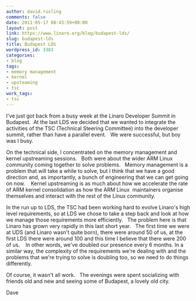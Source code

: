 ```yaml
---
author: david.rusling
comments: false
date: 2011-05-17 08:43:59+00:00
layout: post
link: https://www.linaro.org/blog/budapest-lds/
slug: budapest-lds
title: Budapest LDS
wordpress_id: 3383
categories:
- blog
tags:
- memory management
- kernel
- upsteaming
- tsc
work_tags:
- tsc
---
```


I've just got back from a busy week at the Linaro Developer Summit in Budapest.  At the last LDS we decided that we wanted to integrate the activities of the TSC (Technical Steering Committee) into the developer summit, rather than have a parallel event.   We were successful, but boy was I busy.

On the technical side, I concentrated on the memory management and kernel upstreaming sessions.   Both were about the wider ARM Linux community coming together to solve problems.   Memory management is a problem that will take a while to solve, but I think that we have a good direction and, as importantly, a bunch of engineering that we can get going on now.    Kernel upstreaming is as much about how we accelerate the rate of ARM kernel consolidation as how the ARM Linux  maintainers organise themselves and interact with the rest of the Linux community.

In the run up to LDS, the TSC had been working hard to evolve Linaro's high level requirements, so at LDS we chose to take a step back and look at how we manage those requirements more efficiently.   The problem here is that Linaro has grown very rapidly in this last short year.   The first time we were at UDS (and Linaro wasn't quite born), there were around 50 of us, at the first LDS there were around 100 and this time I believe that there were 200 of us.    In other words, we've doubled our presence every 6 months. In a similar way, the complexity of the requirements we're dealing with and the problems that we're trying to solve is doubling too, so we need to do things differently.

Of course, it wasn't all work.   The evenings were spent socializing with friends old and new and seeing some of Budapest, a lovely old city.

Dave
